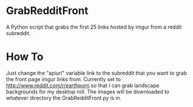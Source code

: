 # GrabRedditFront
A Python script that grabs the first 25 links hosted by imgur from a reddit subreddit.
# How To 
Just change the "apiurl" variable link to the subreddit that you want to grab the front page imgur links from. Currently set to
http://www.reddit.com/r/earthporn so that I can grab landscape backgrounds for my desktop roll. The images will be downloaded to
whatever directory the GrabRedditFront.py is in.
